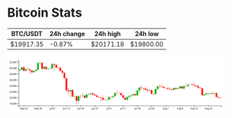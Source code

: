 # Bitcoin Stats

BTC/USDT|24h change|24h high|24h low|
|---|---|---|---|
|$19917.35|-0.87%|$20171.18|$19800.00|

<img src="./chart.svg">
